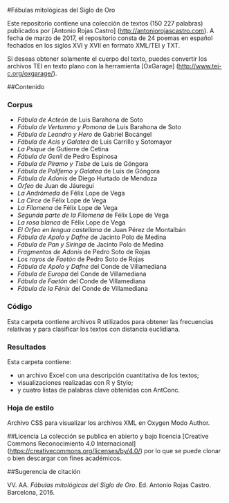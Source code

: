 
#Fábulas mitológicas del Siglo de Oro

Este repositorio contiene una colección de textos (150 227 palabras) publicados por [Antonio Rojas Castro] (http://antoniorojascastro.com). A fecha de marzo de 2017, el repositorio consta de 24 poemas en español fechados en los siglos XVI y XVII en formato XML/TEI y TXT. 

Si deseas obtener solamente el cuerpo del texto, puedes convertir los archivos TEI en texto plano con la herramienta [OxGarage] (http://www.tei-c.org/oxgarage/).

##Contenido

### Corpus

* *Fábula de Acteón* de Luis Barahona de Soto
* *Fábula de Vertumno y Pomona* de Luis Barahona de Soto
* *Fábula de Leandro y Hero* de Gabriel Bocángel
* *Fábula de Acis y Galatea* de Luis Carrillo y Sotomayor
* *La Psique* de Gutierre de Cetina
* *Fábula de Genil* de Pedro Espinosa
* *Fábula de Píramo y Tisbe* de Luis de Góngora
* *Fábula de Polifemo y Galatea* de Luis de Góngora
* *Fábula de Adonis* de Diego Hurtado de Mendoza
* *Orfeo* de Juan de Jáuregui
* *La Andrómeda* de Félix Lope de Vega
* *La Circe* de Félix Lope de Vega
* *La Filomena* de Félix Lope de Vega
* *Segunda parte de la Filomena* de Félix Lope de Vega
* *La rosa blanca* de Félix Lope de Vega
* *El Orfeo en lengua castellana* de Juan Pérez de Montalbán
* *Fábula de Apolo y Dafne* de Jacinto Polo de Medina
* *Fábula de Pan y Siringa* de Jacinto Polo de Medina
* *Fragmentos de Adonis* de Pedro Soto de Rojas
* *Los rayos de Faetón* de Pedro Soto de Rojas
* *Fábula de Apolo y Dafne* del Conde de Villamediana
* *Fábula de Europa* del Conde de Villamediana
* *Fábula de Faetón* del Conde de Villamediana
* *Fábula de la Fénix* del Conde de Villamediana

### Código

Esta carpeta contiene archivos R utilizados para obtener las frecuencias relativas y para clasificar los textos con distancia euclidiana.

### Resultados

Esta carpeta contiene: 
* un archivo Excel con una descripción cuantitativa de los textos;
* visualizaciones realizadas con R y Stylo;
* y cuatro listas de palabras clave obtenidas con AntConc.

### Hoja de estilo

Archivo CSS para visualizar los archivos XML en Oxygen Modo Author.

##Licencia
La colección se publica en abierto y bajo licencia [Creative Commons Reconocimiento 4.0 Internacional] (https://creativecommons.org/licenses/by/4.0/) por lo que se puede clonar o bien descargar con fines académicos. 

##Sugerencia de citación

VV. AA. *Fábulas mitológicas del Siglo de Oro*. Ed. Antonio Rojas Castro. Barcelona, 2016. 

